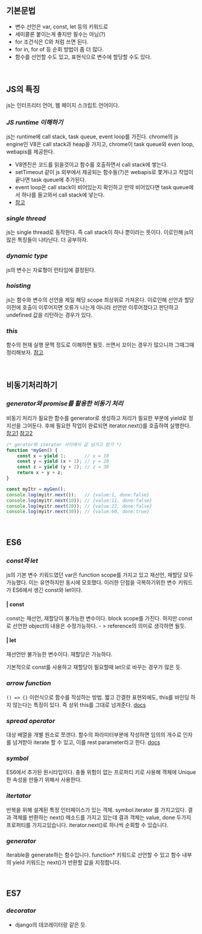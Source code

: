 ## 기본문법

- 변수 선언은  var, const, let 등의 키워드로
- 세미콜론 붙이는게 좋지만 필수는 아님(?)
- for 조건식은 C와 처럼 쓰면 된다.
- for in, for of 등 순회 방법이 좀 더 많다.
- 함수를 선언할 수도 있고, 표현식으로 변수에 할당할 수도 있다.

<br>

## JS의 특징

js는 인터프리터 언어, 웹 페이지 스크립트 언어이다.

### ___JS runtime 이해하기___

js는 runtime에 call stack, task queue, event loop를 가진다.
chrome의 js engine인 V8은 call stack과 heap을 가지고, chrome이 task queue와 even loop, webapis를 제공한다.

- V8엔진은 코드를 읽을것이고 함수를 호출하면서 call stack에 쌓는다. 
- setTimeout 같이 js 외부에서 제공되는 함수들(?)은 webapis로 쫓겨나고 작업이 끝나면 task queue에 추가된다.
- event loop은 call stack이 비어있는지 확인하고 만약 비어있다면  task queue에서 하나를 들고와서 call stack에 넣는다.
- [참고](https://www.youtube.com/watch?v=8aGhZQkoFbQ)


### ___single thread___
js는 single thread로 동작한다. 즉 call stack이 하나 뿐이라는 뜻이다. 이로인해 js의 많은 특징들이 나타난다. 더 공부하자.

### ___dynamic type___
js의 변수는 자료형이 런타임에 결정된다.

### ___hoisting___
js는 함수와 변수의 선언을 제일 해당 scope 최상위로 가져온다.
이로인해 선언과 할당 이전에 호출이 이루어지면 오류가 나는게 아니라 선언만 이루어졌다고 판단하고 undefined 값을 리턴하는 경우가 있다.

### ___this___
함수의 현재 실행 문맥 정도로 이해하면 될듯. 쓰면서 꼬이는 경우가 많으니까 그때그때 정리해보자. [참고](http://webframeworks.kr/tutorials/translate/explanation-of-this-in-javascript-1/)

<br>

## 비동기처리하기

### ___generator와 promise를 활용한 비동기 처리___
비동기 처리가 필요한 함수를 generator로 생성하고 처리가 필요한 부분에 yield로 정지선을 그어둔다.
후에 필요한 작업이 완료되면 iterator.next()를 호출하여 실행한다.
[참고1](https://meetup.toast.com/posts/73)
[참고2](https://velog.io/@rohkorea86/series/Generator-%ED%95%A8%EC%88%98%EB%A5%BC-%EC%9D%B4%ED%95%B4%ED%95%98%EC%9E%90)

```js
/* gerator와 iterator 사이에서 값 넘기고 받기 */
function *myGen() {
    const x = yield 1;       // x = 10
    const y = yield (x + 1); // y = 20
    const z = yield (y + 2); // z = 30
    return x + y + z;
}

const myItr = myGen();
console.log(myitr.next());   // {value:1, done:false}
console.log(myitr.next(10)); // {value:11, done:false}
console.log(myitr.next(20)); // {value:22, done:false}
console.log(myitr.next(30)); // {value:60, done:true}
```

<br>

## ES6

### ___const와 let___
js의 기본 변수 키워드였던 var은 function scope를 가지고 있고 재선언, 재할당 모두 가능했다. 이는 유연하지만 동시에 모호했다.
이러한 단점을 극복하기위한 변수 키워드가 ES6에서 생긴 const와 let이다.
#### | const
const는 재선언, 재할당이 불가능한 변수이다. block scope를 가진다. 하지만 const로 선언한 object의 내용은 수정가능하다. - > reference의 의미로 생각하면 될듯.
#### | let
재선언만 불가능한 변수이다. 재할당은 가능하다.

기본적으로 const를 사용하고 재할당이 필요할때 let으로 바꾸는 경우가 많은 듯.


### ___arrow function___

```() => {}``` 이런식으로 함수를 작성하는 방법. 짧고 간결한 표현외에도, this를 바인딩 하지 않는다는 특징이 있다. 즉 상위 this를 그대로 넘겨준다.
[docs](https://developer.mozilla.org/en-US/docs/Web/JavaScript/Reference/Functions/Arrow_functions)

### ___spread operator___
대상 배열을 개별 원소로 쪼갠다. 함수의 파라미터부분에 작성하면 임의의 개수로 인자를 넘겨받아 iterate 할 수 있고, 이를 rest parameter라고 한다. [docs](https://developer.mozilla.org/en-US/docs/Web/JavaScript/Reference/Functions/Arrow_functions)

### ___symbol___
ES6에서 추가된 원시타입이다. 충돌 위험이 없는 프로퍼티 키로 사용해 객체에 Unique한 속성을 만들기 위해서 사용한다.
### ___itertator___
반복을 위해 설계된 특정 인터페이스가 있는 객체. symbol.iterator 를 가지고있다.
결과 객체를 반환하는 next() 메소드를 가지고 있는데 결과 객체는 value, done 두가지 프로퍼티를 가지고있습니다.
iterator.next()로 하나씩 순회할 수 있습니다.
### ___generator___
iterable을 generate하는 함수입니다. function* 키워드로 선언할 수 있고 함수 내부의 yield 키워드는 next()가 반환할 값을 지정합니다.


<br>

## ES7

### ___decorator___
- django의 데코레이터랑 같은 듯.








